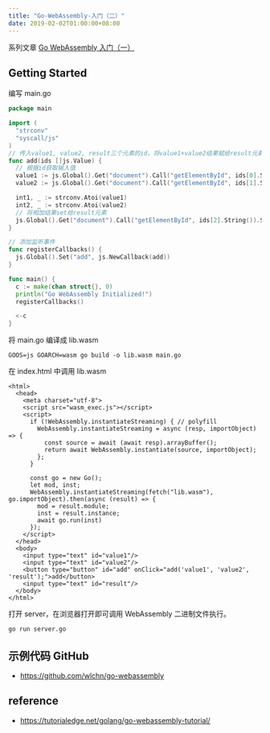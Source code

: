 ```yaml
---
title: "Go-WebAssembly-入门（二）"
date: 2019-02-02T01:00:00+08:00
---
```


系列文章 [Go WebAssembly 入门（一）](https://www.jianshu.com/p/b3ef3be94fa7)

## Getting Started

编写 main.go

```go
package main

import (
  "strconv"
  "syscall/js"
)
// 传入value1, value2, result三个元素的id，将value1+value2结果赋给result元素
func add(ids []js.Value) {
  // 根据id获取输入值
  value1 := js.Global().Get("document").Call("getElementById", ids[0].String()).Get("value").String()
  value2 := js.Global().Get("document").Call("getElementById", ids[1].String()).Get("value").String()

  int1, _ := strconv.Atoi(value1)
  int2, _ := strconv.Atoi(value2)
  // 将相加结果set给result元素
  js.Global().Get("document").Call("getElementById", ids[2].String()).Set("value", int1+int2)
}

// 添加监听事件
func registerCallbacks() {
  js.Global().Set("add", js.NewCallback(add))
}

func main() {
  c := make(chan struct{}, 0)
  println("Go WebAssembly Initialized!")
  registerCallbacks()

  <-c
}

```

将 main.go 编译成 lib.wasm

```
GOOS=js GOARCH=wasm go build -o lib.wasm main.go
```

在 index.html 中调用 lib.wasm

```
<html>
  <head>
    <meta charset="utf-8">
    <script src="wasm_exec.js"></script>
    <script>
      if (!WebAssembly.instantiateStreaming) { // polyfill
        WebAssembly.instantiateStreaming = async (resp, importObject) => {
          const source = await (await resp).arrayBuffer();
          return await WebAssembly.instantiate(source, importObject);
        };
      }

      const go = new Go();
      let mod, inst;
      WebAssembly.instantiateStreaming(fetch("lib.wasm"), go.importObject).then(async (result) => {
        mod = result.module;
        inst = result.instance;
        await go.run(inst)
      });
    </script>
  </head>
  <body>
    <input type="text" id="value1"/>
    <input type="text" id="value2"/>
    <button type="button" id="add" onClick="add('value1', 'value2', 'result');">add</button>
    <input type="text" id="result"/>
  </body>
</html>
```

打开 server，在浏览器打开即可调用 WebAssembly 二进制文件执行。

```
go run server.go
```

## 示例代码 GitHub

- https://github.com/wlchn/go-webassembly

## reference

- https://tutorialedge.net/golang/go-webassembly-tutorial/
